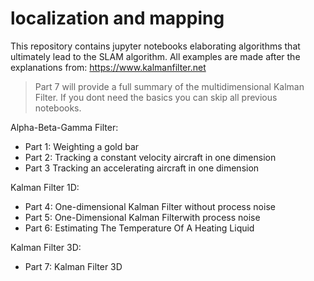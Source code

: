# localization and mapping
This repository contains jupyter notebooks elaborating algorithms that ultimately lead to the SLAM algorithm.
All examples are made after the explanations from: https://www.kalmanfilter.net

> Part 7 will provide a full summary of the multidimensional Kalman Filter. If you dont need the basics you can skip all previous notebooks.

Alpha-Beta-Gamma Filter:
* Part 1: Weighting a gold bar 
* Part 2: Tracking a constant velocity aircraft in one dimension
* Part 3 Tracking an accelerating aircraft in one dimension

Kalman Filter 1D:
* Part 4: One-dimensional Kalman Filter without process noise
* Part 5: One-Dimensional Kalman Filterwith process noise
* Part 6: Estimating The Temperature Of A Heating Liquid

Kalman Filter 3D:
* Part 7: Kalman Filter 3D

